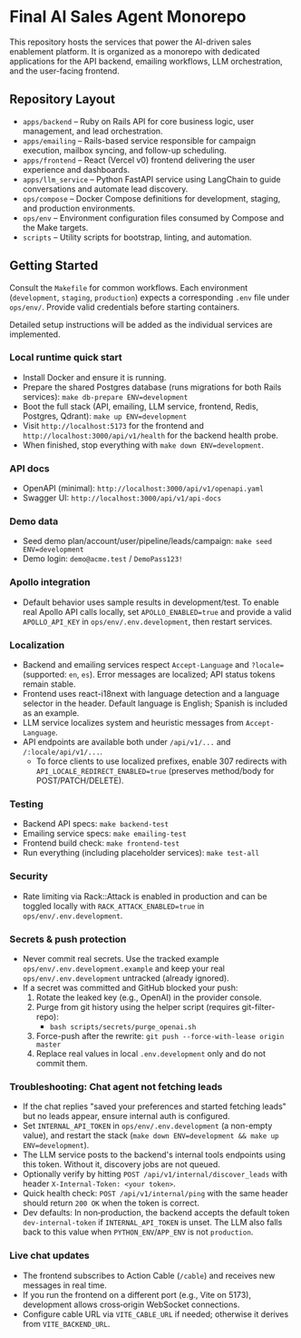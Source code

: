# Final AI Sales Agent Monorepo

This repository hosts the services that power the AI-driven sales enablement platform. It is organized as a monorepo with dedicated applications for the API backend, emailing workflows, LLM orchestration, and the user-facing frontend.

## Repository Layout

- `apps/backend` – Ruby on Rails API for core business logic, user management, and lead orchestration.
- `apps/emailing` – Rails-based service responsible for campaign execution, mailbox syncing, and follow-up scheduling.
- `apps/frontend` – React (Vercel v0) frontend delivering the user experience and dashboards.
- `apps/llm_service` – Python FastAPI service using LangChain to guide conversations and automate lead discovery.
- `ops/compose` – Docker Compose definitions for development, staging, and production environments.
- `ops/env` – Environment configuration files consumed by Compose and the Make targets.
- `scripts` – Utility scripts for bootstrap, linting, and automation.

## Getting Started

Consult the `Makefile` for common workflows. Each environment (`development`, `staging`, `production`) expects a corresponding `.env` file under `ops/env/`. Provide valid credentials before starting containers.

Detailed setup instructions will be added as the individual services are implemented.

### Local runtime quick start

- Install Docker and ensure it is running.
- Prepare the shared Postgres database (runs migrations for both Rails services):
  `make db-prepare ENV=development`
- Boot the full stack (API, emailing, LLM service, frontend, Redis, Postgres, Qdrant):
  `make up ENV=development`
- Visit `http://localhost:5173` for the frontend and `http://localhost:3000/api/v1/health` for the backend health probe.
- When finished, stop everything with `make down ENV=development`.

### API docs

- OpenAPI (minimal): `http://localhost:3000/api/v1/openapi.yaml`
- Swagger UI: `http://localhost:3000/api/v1/api-docs`

### Demo data

- Seed demo plan/account/user/pipeline/leads/campaign:
  `make seed ENV=development`
- Demo login: `demo@acme.test` / `DemoPass123!`

### Apollo integration

- Default behavior uses sample results in development/test. To enable real Apollo API calls locally, set `APOLLO_ENABLED=true` and provide a valid `APOLLO_API_KEY` in `ops/env/.env.development`, then restart services.

### Localization

- Backend and emailing services respect `Accept-Language` and `?locale=` (supported: `en`, `es`). Error messages are localized; API status tokens remain stable.
- Frontend uses react-i18next with language detection and a language selector in the header. Default language is English; Spanish is included as an example.
- LLM service localizes system and heuristic messages from `Accept-Language`.
 - API endpoints are available both under `/api/v1/...` and `/:locale/api/v1/...`.
   - To force clients to use localized prefixes, enable 307 redirects with `API_LOCALE_REDIRECT_ENABLED=true` (preserves method/body for POST/PATCH/DELETE).

### Testing

- Backend API specs: `make backend-test`
- Emailing service specs: `make emailing-test`
- Frontend build check: `make frontend-test`
- Run everything (including placeholder services): `make test-all`

### Security

- Rate limiting via Rack::Attack is enabled in production and can be toggled locally with `RACK_ATTACK_ENABLED=true` in `ops/env/.env.development`.

### Secrets & push protection

- Never commit real secrets. Use the tracked example `ops/env/.env.development.example` and keep your real `ops/env/.env.development` untracked (already ignored).
- If a secret was committed and GitHub blocked your push:
  1. Rotate the leaked key (e.g., OpenAI) in the provider console.
  2. Purge from git history using the helper script (requires git-filter-repo):
     - `bash scripts/secrets/purge_openai.sh`
  3. Force-push after the rewrite: `git push --force-with-lease origin master`
  4. Replace real values in local `.env.development` only and do not commit them.

### Troubleshooting: Chat agent not fetching leads

- If the chat replies "saved your preferences and started fetching leads" but no leads appear, ensure internal auth is configured.
- Set `INTERNAL_API_TOKEN` in `ops/env/.env.development` (a non-empty value), and restart the stack (`make down ENV=development && make up ENV=development`).
- The LLM service posts to the backend's internal tools endpoints using this token. Without it, discovery jobs are not queued.
- Optionally verify by hitting `POST /api/v1/internal/discover_leads` with header `X-Internal-Token: <your token>`.
- Quick health check: `POST /api/v1/internal/ping` with the same header should return `200 OK` when the token is correct.
- Dev defaults: In non‑production, the backend accepts the default token `dev-internal-token` if `INTERNAL_API_TOKEN` is unset. The LLM also falls back to this value when `PYTHON_ENV`/`APP_ENV` is not `production`.

### Live chat updates

- The frontend subscribes to Action Cable (`/cable`) and receives new messages in real time.
- If you run the frontend on a different port (e.g., Vite on 5173), development allows cross‑origin WebSocket connections.
- Configure cable URL via `VITE_CABLE_URL` if needed; otherwise it derives from `VITE_BACKEND_URL`.
